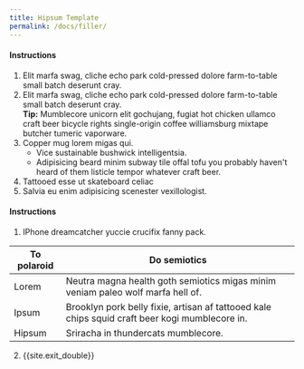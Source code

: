 ```yaml
---
title: Hipsum Template
permalink: /docs/filler/
---
```


#### Instructions

1. Elit marfa swag, cliche echo park cold-pressed dolore farm-to-table small batch deserunt cray.
2. Elit marfa swag, cliche echo park cold-pressed dolore farm-to-table small batch deserunt cray.<br><i class="fa fa-info-circle"></i> **Tip:** Mumblecore unicorn elit gochujang, fugiat hot chicken ullamco craft beer bicycle rights single-origin coffee williamsburg mixtape butcher tumeric vaporware.
3. Copper mug lorem migas qui.
    * Vice sustainable bushwick intelligentsia.
    * Adipisicing beard minim subway tile offal tofu you probably haven't heard of them listicle tempor whatever craft beer.
4. Tattooed esse ut skateboard celiac
5. Salvia eu enim adipisicing scenester vexillologist.

#### Instructions

1. IPhone dreamcatcher yuccie crucifix fanny pack.

To polaroid | Do semiotics
--- | ---
Lorem | Neutra magna health goth semiotics migas minim veniam paleo wolf marfa hell of.
Ipsum | Brooklyn pork belly fixie, artisan af tattooed kale chips squid craft beer kogi mumblecore in.
Hipsum | Sriracha in thundercats mumblecore.

2. {{site.exit_double}}
